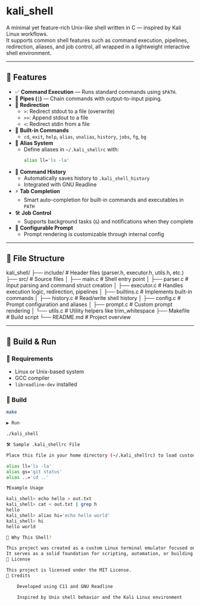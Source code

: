 # kali_shell

A minimal yet feature-rich Unix-like shell written in C — inspired by Kali Linux workflows.  
It supports common shell features such as command execution, pipelines, redirection, aliases, and job control, all wrapped in a lightweight interactive shell environment.

---

## 🌟 Features

- ✅ **Command Execution** — Runs standard commands using `$PATH`.
- 🔄 **Pipes (`|`)** — Chain commands with output-to-input piping.
- 📂 **Redirection**
  - `>`: Redirect stdout to a file (overwrite)
  - `>>`: Append stdout to a file
  - `<`: Redirect stdin from a file
- 🧠 **Built-in Commands**
  - `cd`, `exit`, `help`, `alias`, `unalias`, `history`, `jobs`, `fg`, `bg`
- 📜 **Alias System**
  - Define aliases in `~/.kali_shellrc` with:  
    ```bash
    alias ll='ls -la'
    ```
- 🧠 **Command History**
  - Automatically saves history to `.kali_shell_history`
  - Integrated with GNU Readline
- ⚡ **Tab Completion**
  - Smart auto-completion for built-in commands and executables in `PATH`
- 🛠️ **Job Control**
  - Supports background tasks (`&`) and notifications when they complete
- 🎨 **Configurable Prompt**
  - Prompt rendering is customizable through internal config

---

## 📁 File Structure

kali_shell/
├── include/ # Header files (parser.h, executor.h, utils.h, etc.)
├── src/ # Source files
│ ├── main.c # Shell entry point
│ ├── parser.c # Input parsing and command struct creation
│ ├── executor.c # Handles execution logic, redirection, pipelines
│ ├── builtins.c # Implements built-in commands
│ ├── history.c # Read/write shell history
│ ├── config.c # Prompt configuration and aliases
│ ├── prompt.c # Custom prompt rendering
│ └── utils.c # Utility helpers like trim_whitespace
├── Makefile # Build script
└── README.md # Project overview


---

## 🚀 Build & Run

### 🧱 Requirements

- Linux or Unix-based system
- GCC compiler
- `libreadline-dev` installed

### 🔧 Build

```bash
make

▶️ Run

./kali_shell

🛠 Sample .kali_shellrc File

Place this file in your home directory (~/.kali_shellrc) to load custom aliases on startup:

alias ll='ls -la'
alias gs='git status'
alias ..='cd ..'

❓Example Usage

kali_shell> echo hello > out.txt
kali_shell> cat < out.txt | grep h
hello
kali_shell> alias hi='echo hello world'
kali_shell> hi
hello world

🧠 Why This Shell?

This project was created as a custom Linux terminal emulator focused on simplicity and extendability, especially for penetration testing workflows (e.g., quickly running recon commands).
It serves as a solid foundation for scripting, automation, or building more advanced interactive tools.
📜 License

This project is licensed under the MIT License.
🙌 Credits

    Developed using C11 and GNU Readline

    Inspired by Unix shell behavior and the Kali Linux environment
